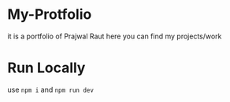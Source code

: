 # My-Protfolio
it is a portfolio of Prajwal Raut
here you can find my projects/work


# Run Locally
use `npm i` and `npm run dev`
